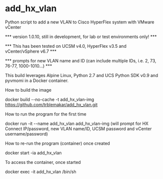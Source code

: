 # add_hx_vlan
Python script to add a new VLAN to Cisco HyperFlex system with VMware vCenter

*** version 1.0.10, still in development, for lab or test environments only! ***

*** This has been tested on UCSM v4.0, HyperFlex v3.5 and vCenter/vSphere v6.7 ***

*** prompts for new VLAN name and ID (can include multiple IDs, i.e. 2, 73, 76-77, 1000-1010...) ***

This build leverages Alpine Linux, Python 2.7 and UCS Python SDK v0.9 and pyvmomi in a Docker container.

How to build the image

docker build --no-cache -t add_hx_vlan-img https://github.com/trblemakar/add_hx_vlan.git

How to run the program for the first time

docker run -it --name add_hx_vlan add_hx_vlan-img
(will prompt for HX Connect IP/password, new VLAN name/ID, UCSM password and vCenter username/password)

How to re-run the program (container) once created

docker start -ia add_hx_vlan

To access the container, once started

docker exec -it add_hx_vlan /bin/sh

